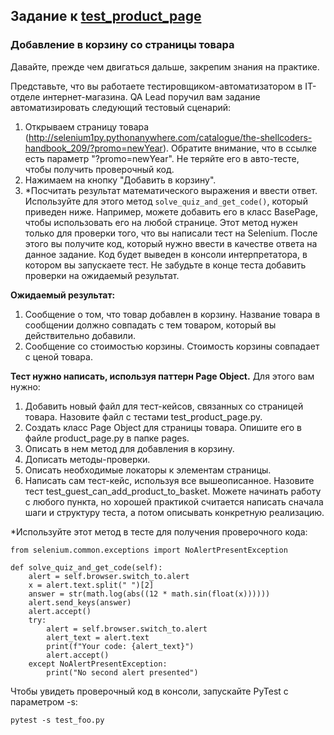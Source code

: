 ## Задание к [test_product_page](../solutions/page_object/test_product_page.py)

### Добавление в корзину со страницы товара

Давайте, прежде чем двигаться дальше, закрепим знания на практике.

Представьте, что вы работаете тестировщиком-автоматизатором в IT-отделе интернет-магазина. QA Lead поручил вам
задание автоматизировать следующий тестовый сценарий:

1) Открываем страницу
   товара (http://selenium1py.pythonanywhere.com/catalogue/the-shellcoders-handbook_209/?promo=newYear).
   Обратите внимание, что в ссылке есть параметр "?promo=newYear". Не теряйте его в авто-тесте, чтобы получить
   проверочный код.
2) Нажимаем на кнопку "Добавить в корзину".
3) *Посчитать результат математического выражения и ввести ответ. Используйте для этого метод
   ```solve_quiz_and_get_code()```, который приведен ниже. Например, можете добавить его в класс BasePage, чтобы
   использовать его на любой странице. Этот
   метод нужен только для проверки того, что вы написали тест на Selenium. После этого вы получите код, который нужно
   ввести в качестве ответа на данное задание. Код будет выведен в консоли интерпретатора, в котором вы запускаете тест.
   Не забудьте в конце теста добавить проверки на ожидаемый результат.

**Ожидаемый результат:**

1) Сообщение о том, что товар добавлен в корзину. Название товара в сообщении должно совпадать с тем товаром, который вы
   действительно добавили.
2) Сообщение со стоимостью корзины. Стоимость корзины совпадает с ценой товара.

**Тест нужно написать, используя паттерн Page Object.**
Для этого вам нужно:

1) Добавить новый файл для тест-кейсов, связанных со страницей товара. Назовите файл с тестами test_product_page.py.
2) Создать класс Page Object для страницы товара. Опишите его в файле product_page.py в папке pages.
3) Описать в нем метод для добавления в корзину.
4) Дописать методы-проверки.
5) Описать необходимые локаторы к элементам страницы.
6) Написать сам тест-кейс, используя все вышеописанное. Назовите тест test_guest_can_add_product_to_basket.
   Можете начинать работу с любого пункта, но хорошей практикой считается написать сначала шаги и структуру теста, а
   потом
   описывать конкретную реализацию.

*Используйте этот метод в тесте для получения проверочного кода:

```
from selenium.common.exceptions import NoAlertPresentException

def solve_quiz_and_get_code(self):
    alert = self.browser.switch_to.alert
    x = alert.text.split(" ")[2]
    answer = str(math.log(abs((12 * math.sin(float(x))))))
    alert.send_keys(answer)
    alert.accept()
    try:
        alert = self.browser.switch_to.alert
        alert_text = alert.text
        print(f"Your code: {alert_text}")
        alert.accept()
    except NoAlertPresentException:
        print("No second alert presented")
```

Чтобы увидеть проверочный код в консоли, запускайте PyTest с параметром -s:

```
pytest -s test_foo.py
```
